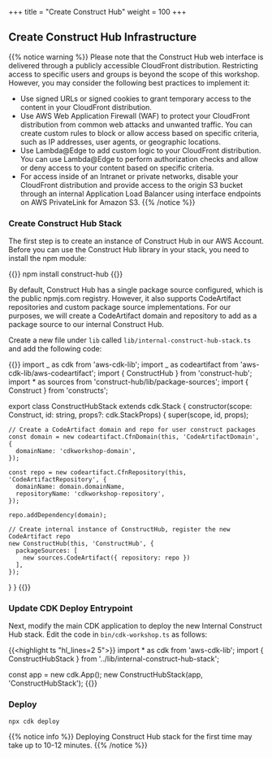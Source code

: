 +++
title = "Create Construct Hub"
weight = 100
+++

## Create Construct Hub Infrastructure

{{% notice warning %}} Please note that the Construct Hub web interface is delivered through a publicly accessible CloudFront distribution. Restricting access to specific users and groups is beyond the scope of this workshop. However, you may consider the following best practices to implement it:

- Use signed URLs or signed cookies to grant temporary access to the content in your CloudFront distribution.
- Use AWS Web Application Firewall (WAF) to protect your CloudFront distribution from common web attacks and unwanted traffic. You can create custom rules to block or allow access based on specific criteria, such as IP addresses, user agents, or geographic locations.
- Use Lambda@Edge to add custom logic to your CloudFront distribution. You can use Lambda@Edge to perform authorization checks and allow or deny access to your content based on specific criteria.
- For access inside of an Intranet or private networks, disable your CloudFront distribution and provide access to the origin S3 bucket through an internal Application Load Balancer using interface endpoints on AWS PrivateLink for Amazon S3.
  {{% /notice %}}

### Create Construct Hub Stack

The first step is to create an instance of Construct Hub in our AWS Account. Before you can use the Construct Hub library in your stack, you need to install the npm module:

{{<highlight bash>}}
npm install construct-hub
{{</highlight>}}

By default, Construct Hub has a single package source configured, which is the public npmjs.com registry. However, it also supports CodeArtifact repositories and custom package source implementations. For our purposes, we will create a CodeArtifact domain and repository to add as a package source to our internal Construct Hub.

Create a new file under `lib` called `lib/internal-construct-hub-stack.ts` and add the following code:

{{<highlight ts>}}
import _ as cdk from 'aws-cdk-lib';
import _ as codeartifact from 'aws-cdk-lib/aws-codeartifact';
import { ConstructHub } from 'construct-hub';
import \* as sources from 'construct-hub/lib/package-sources';
import { Construct } from 'constructs';

export class ConstructHubStack extends cdk.Stack {
constructor(scope: Construct, id: string, props?: cdk.StackProps) {
super(scope, id, props);

    // Create a CodeArtifact domain and repo for user construct packages
    const domain = new codeartifact.CfnDomain(this, 'CodeArtifactDomain', {
      domainName: 'cdkworkshop-domain',
    });

    const repo = new codeartifact.CfnRepository(this, 'CodeArtifactRepository', {
      domainName: domain.domainName,
      repositoryName: 'cdkworkshop-repository',
    });

    repo.addDependency(domain);

    // Create internal instance of ConstructHub, register the new CodeArtifact repo
    new ConstructHub(this, 'ConstructHub', {
      packageSources: [
        new sources.CodeArtifact({ repository: repo })
      ],
    });

}
}
{{</highlight>}}

### Update CDK Deploy Entrypoint

Next, modify the main CDK application to deploy the new Internal Construct Hub stack. Edit the code in `bin/cdk-workshop.ts` as follows:

{{<highlight ts "hl_lines=2 5">}}
import \* as cdk from 'aws-cdk-lib';
import { ConstructHubStack } from '../lib/internal-construct-hub-stack';

const app = new cdk.App();
new ConstructHubStack(app, 'ConstructHubStack');
{{</highlight>}}

### Deploy

```
npx cdk deploy
```

{{% notice info %}} Deploying Construct Hub stack for the first time may take up to 10-12 minutes. {{% /notice %}}
